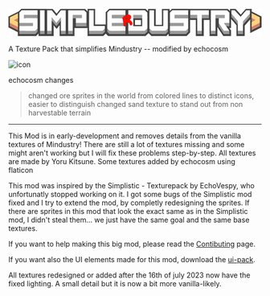 ![logo](https://github.com/echocosm/Simpledustry/blob/main/images/simplr.png)

A Texture Pack that simplifies Mindustry -- modified by echocosm

![icon](https://github.com/echocosm/Simplerdustry/blob/main/images/icon.png)

echocosm changes
>changed ore sprites in the world from colored lines to distinct icons, easier to distinguish
>changed sand texture to stand out from non harvestable terrain
---

This Mod is in early-development and removes details from the vanilla textures of Mindustry!
There are still a lot of textures missing and some might aren't working but I will fix these problems step-by-step.
All textures are made by Yoru Kitsune. Some textures added by echocosm using flaticon

This mod was inspired by the Simplistic - Texturepack by EchoVespy, who unfortunatly stopped working on it.
I got some bugs of the Simplistic mod fixed and I try to extend the mod, by completly redesigning the sprites.
If there are sprites in this mod that look the exact same as in the Simplistic mod, I didn't steal them... we just have the same goal and the same base textures.

If you want to help making this big mod, please read the [Contibuting](https://github.com/Yoru-Kitsune/Simpledustry/blob/main/CONTRIBUTING.md) page.

If you want also the UI elements made for this mod, download the [ui-pack](https://github.com/Yoru-Kitsune/Simpledustry-ui-pack).

All textures redesigned or added after the 16th of july 2023 now have the fixed lighting. A small detail but it is now a bit more vanilla-likely.
